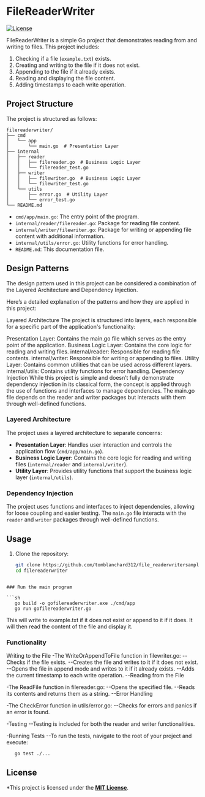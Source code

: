 # FileReaderWriter

[![License](https://img.shields.io/github.com/tomblanchard312/golangfilereaderwriter)](https://github.com/tomblanchard312/golangfilereaderwriter/blob/main/LICENSE)

FileReaderWriter is a simple Go project that demonstrates reading from and writing to files. This project includes:

1. Checking if a file (`example.txt`) exists.
2. Creating and writing to the file if it does not exist.
3. Appending to the file if it already exists.
4. Reading and displaying the file content.
5. Adding timestamps to each write operation.

## Project Structure

The project is structured as follows:

```
filereaderwriter/
├── cmd
│   └── app
│       └── main.go  # Presentation Layer
├── internal
│   ├── reader
│   │   ├── filereader.go  # Business Logic Layer
│   │   └── filereader_test.go
│   ├── writer
│   │   ├── filewriter.go  # Business Logic Layer
│   │   └── filewriter_test.go
│   └── utils
│       ├── error.go  # Utility Layer
│       └── error_test.go
└── README.md
```

- `cmd/app/main.go`: The entry point of the program.
- `internal/reader/filereader.go`: Package for reading file content.
- `internal/writer/filewriter.go`: Package for writing or appending file content with additional information.
- `internal/utils/error.go`: Utility functions for error handling.
- `README.md`: This documentation file.

## Design Patterns

The design pattern used in this project can be considered a combination of the Layered Architecture and Dependency Injection.

Here’s a detailed explanation of the patterns and how they are applied in this project:

Layered Architecture
The project is structured into layers, each responsible for a specific part of the application's functionality:

Presentation Layer: Contains the main.go file which serves as the entry point of the application.
Business Logic Layer: Contains the core logic for reading and writing files.
internal/reader: Responsible for reading file contents.
internal/writer: Responsible for writing or appending to files.
Utility Layer: Contains common utilities that can be used across different layers.
internal/utils: Contains utility functions for error handling.
Dependency Injection
While this project is simple and doesn’t fully demonstrate dependency injection in its classical form, the concept is applied through the use of functions and interfaces to manage dependencies. The main.go file depends on the reader and writer packages but interacts with them through well-defined functions.

### Layered Architecture

The project uses a layered architecture to separate concerns:

- **Presentation Layer**: Handles user interaction and controls the application flow (`cmd/app/main.go`).
- **Business Logic Layer**: Contains the core logic for reading and writing files (`internal/reader` and `internal/writer`).
- **Utility Layer**: Provides utility functions that support the business logic layer (`internal/utils`).

### Dependency Injection

The project uses functions and interfaces to inject dependencies, allowing for loose coupling and easier testing. The `main.go` file interacts with the `reader` and `writer` packages through well-defined functions.

## Usage

1. Clone the repository:

   ```sh
   git clone https://github.com/tomblanchard312/file_readerwritersamplego.git
   cd filereaderwriter

  ```

### Run the main program  

 ```sh
     go build -o gofilereaderwriter.exe ./cmd/app
     go run gofilereaderwriter.go
 ```

This will write to example.txt if it does not exist or append to it if it does. It will then read the content of the file and display it.

### Functionality

 Writing to the File
    -The WriteOrAppendToFile function in filewriter.go:
 --Checks if the file exists.
 --Creates the file and writes to it if it does not exist.
 --Opens the file in append mode and writes to it if it already exists.
 --Adds the current timestamp to each write operation.
 --Reading from the File

 -The ReadFile function in filereader.go:
 --Opens the specified file.
 --Reads its contents and returns them as a string.
 --Error Handling

-The CheckError function in utils/error.go:
--Checks for errors and panics if an error is found.

-Testing
--Testing is included for both the reader and writer functionalities.

-Running Tests
--To run the tests, navigate to the root of your project and execute:

```sh
   go test ./...
```

## License  

*This project is licensed under the **[MIT License](https://github.com/tomblanchard312/GoLangFileReaderWriterSample/edit/main/LICENSE)**.
